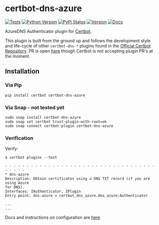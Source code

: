 # certbot-dns-azure

[![Tests](https://github.com/binkhq/certbot-dns-azure/workflows/Release/badge.svg)](https://github.com/binkhq/certbot-dns-azure/actions)
[![Python Version](https://img.shields.io/pypi/pyversions/certbot-dns-azure)](https://pypi.org/project/certbot-dns-azure/)
[![PyPi Status](https://img.shields.io/pypi/status/certbot-dns-azure)](https://pypi.org/project/certbot-dns-azure/)
[![Version](https://img.shields.io/pypi/v/certbot-dns-azure)](https://pypi.org/project/certbot-dns-azure/)
[![Docs](https://readthedocs.org/projects/certbot-dns-azure/badge/?version=latest&style=flat)](https://certbot-dns-azure.readthedocs.io/en/latest/)

AzureDNS Authenticator plugin for [Certbot](https://certbot.eff.org/).

This plugin is built from the ground up and follows the development style and life-cycle
of other `certbot-dns-*` plugins found in the
[Official Certbot Repository](https://github.com/certbot/certbot). PR is open [here](https://github.com/certbot/certbot/pull/8727) though Certbot is not accepting plugin PR's at the moment.

## Installation


### Via Pip
 
```
pip install certbot certbot-dns-azure
```

### Via Snap - not tested yet

```
sudo snap install certbot-dns-azure
sudo snap set certbot trust-plugin-with-root=ok
sudo snap connect certbot:plugin certbot-dns-azure
```

### Verification

Verify:

```
$ certbot plugins --text

- - - - - - - - - - - - - - - - - - - - - - - - - - - - - - - - - - - - - - - -
* dns-azure
Description: Obtain certificates using a DNS TXT record (if you are using Azure
for DNS).
Interfaces: IAuthenticator, IPlugin
Entry point: dns-azure = certbot_dns_azure.dns_azure:Authenticator

...
...
```

Docs and instructions on configuration are [here](https://certbot-dns-azure.readthedocs.io/en/latest/)


